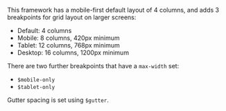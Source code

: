 This framework has a mobile-first default layout of 4 columns, and adds 3 breakpoints for grid layout on larger screens:

- Default: 4 columns
- Mobile: 8 columns, 420px minimum
- Tablet: 12 columns, 768px minimum
- Desktop: 16 columns, 1200px minimum

There are two further breakpoints that have a `max-width` set:

- `$mobile-only`
- `$tablet-only`

Gutter spacing is set using `$gutter`.
